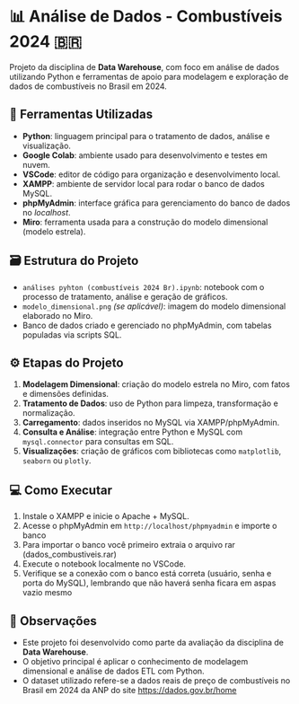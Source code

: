 # 📊 Análise de Dados - Combustíveis 2024 🇧🇷  

Projeto da disciplina de **Data Warehouse**, com foco em análise de dados utilizando Python e ferramentas de apoio para modelagem e exploração de dados de combustíveis no Brasil em 2024.

## 🧰 Ferramentas Utilizadas

- **Python**: linguagem principal para o tratamento de dados, análise e visualização.  
- **Google Colab**: ambiente usado para desenvolvimento e testes em nuvem.  
- **VSCode**: editor de código para organização e desenvolvimento local.  
- **XAMPP**: ambiente de servidor local para rodar o banco de dados MySQL.  
- **phpMyAdmin**: interface gráfica para gerenciamento do banco de dados no *localhost*.  
- **Miro**: ferramenta usada para a construção do modelo dimensional (modelo estrela).  

## 🗃️ Estrutura do Projeto

- `análises pyhton (combustíveis 2024 Br).ipynb`: notebook com o processo de tratamento, análise e geração de gráficos.  
- `modelo_dimensional.png` *(se aplicável)*: imagem do modelo dimensional elaborado no Miro.  
- Banco de dados criado e gerenciado no phpMyAdmin, com tabelas populadas via scripts SQL.

## ⚙️ Etapas do Projeto

1. **Modelagem Dimensional**: criação do modelo estrela no Miro, com fatos e dimensões definidas.  
2. **Tratamento de Dados**: uso de Python para limpeza, transformação e normalização.  
3. **Carregamento**: dados inseridos no MySQL via XAMPP/phpMyAdmin.  
4. **Consulta e Análise**: integração entre Python e MySQL com `mysql.connector` para consultas em SQL.  
5. **Visualizações**: criação de gráficos com bibliotecas como `matplotlib`, `seaborn` ou `plotly`.

## 💻 Como Executar

1. Instale o XAMPP e inicie o Apache + MySQL.
2. Acesse o phpMyAdmin em `http://localhost/phpmyadmin` e importe o banco
3. Para importar o banco você primeiro extraia o arquivo rar (dados_combustiveis.rar)
4. Execute o notebook localmente no VSCode.
5. Verifique se a conexão com o banco está correta (usuário, senha e porta do MySQL), lembrando que não haverá senha ficara em aspas vazio mesmo

## 📌 Observações

- Este projeto foi desenvolvido como parte da avaliação da disciplina de **Data Warehouse**.
- O objetivo principal é aplicar o conhecimento de modelagem dimensional e análise de dados ETL com Python.
- O dataset utilizado refere-se a dados reais de preço de combustíveis no Brasil em 2024 da ANP do site https://dados.gov.br/home

